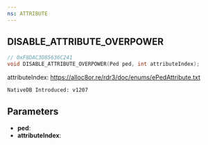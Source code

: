 ```yaml
---
ns: ATTRIBUTE
---
```

## DISABLE_ATTRIBUTE_OVERPOWER

```c
// 0xF8DAC3D85636C241
void DISABLE_ATTRIBUTE_OVERPOWER(Ped ped, int attributeIndex);
```

attributeIndex: https://alloc8or.re/rdr3/doc/enums/ePedAttribute.txt

```
NativeDB Introduced: v1207
```

## Parameters
* **ped**:
* **attributeIndex**:

